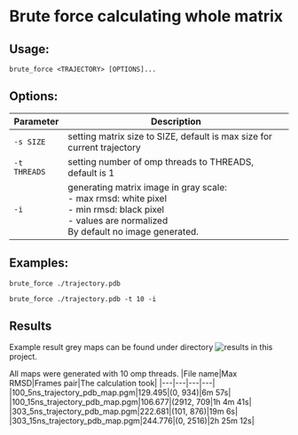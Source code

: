 # Brute force calculating whole matrix
## Usage:
```
brute_force <TRAJECTORY> [OPTIONS]...
```
## Options:
Parameter|Description
-|-
`-s SIZE`              |setting matrix size to SIZE, default is max size for current trajectory
`-t THREADS`           |setting number of omp threads to THREADS, default is 1
`-i`                   |generating matrix image in gray scale:<br>- max rmsd: white pixel<br>- min rmsd: black pixel<br>- values are normalized<br>By default no image generated.

## Examples:
```
brute_force ./trajectory.pdb
```
```
brute_force ./trajectory.pdb -t 10 -i
```
## Results
Example result grey maps can be found under directory ![results](/results) in this project.

All maps were generated with 10 omp threads.
|File name|Max RMSD|Frames pair|The calculation took|
|---|---|---|---|
|100_5ns_trajectory_pdb_map.pgm|129.495|(0, 934)|6m 57s|
|100_15ns_trajectory_pdb_map.pgm|106.677|(2912, 709|1h 4m 41s|
|303_5ns_trajectory_pdb_map.pgm|222.681|(101, 876)|19m 6s|
|303_15ns_trajectory_pdb_map.pgm|244.776|(0, 2516)|2h 25m 12s|

